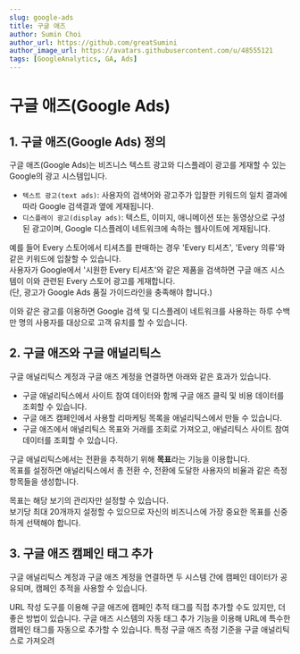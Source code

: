 ```yaml
---
slug: google-ads
title: 구글 애즈
author: Sumin Choi
author_url: https://github.com/greatSumini
author_image_url: https://avatars.githubusercontent.com/u/48555121
tags: [GoogleAnalytics, GA, Ads]
---
```


# 구글 애즈(Google Ads)

## 1. 구글 애즈(Google Ads) 정의

구글 애즈(Google Ads)는 비즈니스 텍스트 광고와 디스플레이 광고를 게재할 수 있는 Google의 광고 시스템입니다.

- ```텍스트 광고(text ads)```: 사용자의 검색어와 광고주가 입찰한 키워드의 일치 결과에 따라 Google 검색결과 옆에 게재됩니다.
- ```디스플레이 광고(display ads)```: 텍스트, 이미지, 애니메이션 또는 동영상으로 구성된 광고이며, Google 디스플레이 네트워크에 속하는 웹사이트에 게재됩니다.

예를 들어 Every 스토어에서 티셔츠를 판매하는 경우 'Every 티셔츠', 'Every 의류'와 같은 키워드에 입찰할 수 있습니다.<br/>
사용자가 Google에서 '시원한 Every 티셔츠'와 같은 제품을 검색하면 구글 애즈 시스템이 이와 관련된 Every 스토어 광고를 게재합니다.<br/>
(단, 광고가 Google Ads 품질 가이드라인을 충족해야 합니다.)

이와 같은 광고를 이용하면 Google 검색 및 디스플레이 네트워크를 사용하는 하루 수백만 명의 사용자를 대상으로 고객 유치를 할 수 있습니다.

## 2. 구글 애즈와 구글 애널리틱스

구글 애널리틱스 계정과 구글 애즈 계정을 연결하면 아래와 같은 효과가 있습니다.

- 구글 애널리틱스에서 사이트 참여 데이터와 함께 구글 애즈 클릭 및 비용 데이터를 조회할 수 있습니다.
- 구글 애즈 캠페인에서 사용할 리마케팅 목록을 애널리틱스에서 만들 수 있습니다.
- 구글 애즈에서 애널리틱스 목표와 거래를 조회로 가져오고, 애널리틱스 사이트 참여 데이터를 조회할 수 있습니다.

구글 애널리틱스에서는 전환을 추적하기 위해 **목표**라는 기능을 이용합니다.<br/>
목표를 설정하면 애널리틱스에서 총 전환 수, 전환에 도달한 사용자의 비율과 같은 측정항목들을 생성합니다.

목표는 해당 보기의 관리자만 설정할 수 있습니다.<br/>
보기당 최대 20개까지 설정할 수 있으므로 자신의 비즈니스에 가장 중요한 목표를 신중하게 선택해야 합니다.

## 3. 구글 애즈 캠페인 태그 추가

구글 애널리틱스 계정과 구글 애즈 계정을 연결하면 두 시스템 간에 캠페인 데이터가 공유되며, 캠페인 추적을 사용할 수 있습니다.

URL 작성 도구를 이용해 구글 애즈에 캠페인 추적 태그를 직접 추가할 수도 있지만, 더 좋은 방법이 있습니다. 구글 애즈 시스템의 자동 태그 추가 기능을 이용해 URL에 특수한 캠페인 태그를 자동으로 추가할 수 있습니다. 특정 구글 애즈 측정 기준을 구글 애널리틱스로 가져오려